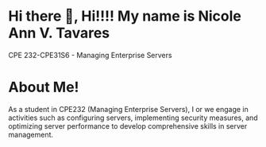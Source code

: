 # Hi there 👋, Hi!!!! My name is Nicole Ann V. Tavares 
CPE 232-CPE31S6 - Managing Enterprise Servers

# About Me!
As a student in CPE232 (Managing Enterprise Servers), I or we engage in activities such as configuring servers, implementing security measures, and optimizing server performance to develop comprehensive skills in server management.




